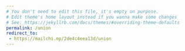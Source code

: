 ```yaml
---
# You don't need to edit this file, it's empty on purpose.
# Edit theme's home layout instead if you wanna make some changes
# See: https://jekyllrb.com/docs/themes/#overriding-theme-defaults
permalink: /union
redirect_to: 
 - https://mailchi.mp/2de4c4eea13d/union
---
```

